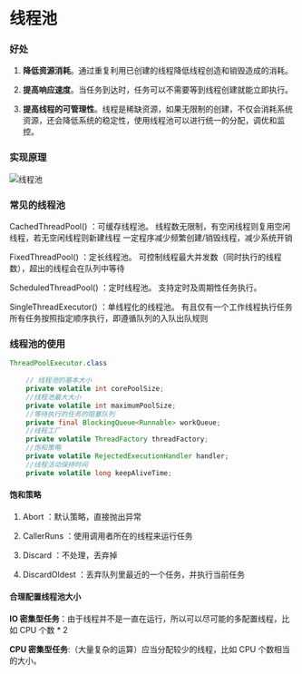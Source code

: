 # 线程池

### 好处

1. **降低资源消耗**。通过重复利用已创建的线程降低线程创造和销毁造成的消耗。 

2. **提高响应速度**。当任务到达时，任务可以不需要等到线程创建就能立即执行。

3. **提高线程的可管理性**。线程是稀缺资源，如果无限制的创建，不仅会消耗系统资源，还会降低系统的稳定性，使用线程池可以进行统一的分配，调优和监控。



### 实现原理

![线程池](/Users/zz/coding/git_project/zhuanglegezhi/zhuanglegezhi.github.io/resource/线程池.jpg)

### 常见的线程池

CachedThreadPool() ：可缓存线程池。 线程数无限制，有空闲线程则复用空闲线程，若无空闲线程则新建线程 一定程序减少频繁创建/销毁线程，减少系统开销 

FixedThreadPool() ：定长线程池。 可控制线程最大并发数（同时执行的线程数），超出的线程会在队列中等待 

ScheduledThreadPool() ：定时线程池。 支持定时及周期性任务执行。

SingleThreadExecutor() ：单线程化的线程池。 有且仅有一个工作线程执行任务 所有任务按照指定顺序执行，即遵循队列的入队出队规则



### 线程池的使用

```java
ThreadPoolExecutor.class
    
	// 线程池的基本大小
    private volatile int corePoolSize;
	//线程池最大大小
    private volatile int maximumPoolSize;
	//等待执行的任务的阻塞队列
	private final BlockingQueue<Runnable> workQueue;
	//线程工厂
	private volatile ThreadFactory threadFactory;
	//饱和策略
	private volatile RejectedExecutionHandler handler;
	//线程活动保持时间
    private volatile long keepAliveTime;
```



#### 饱和策略

1. Abort ：默认策略，直接抛出异常

2. CallerRuns ：使用调用者所在的线程来运行任务

3. Discard ：不处理，丢弃掉

4. DiscardOldest ：丢弃队列里最近的一个任务，并执行当前任务

 

#### 合理配置线程池大小

**IO 密集型任务**：由于线程并不是一直在运行，所以可以尽可能的多配置线程，比如 CPU 个数 * 2 

**CPU 密集型任务**:（大量复杂的运算）应当分配较少的线程，比如 CPU 个数相当的大小。